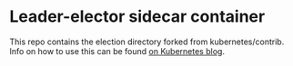 # Leader-elector sidecar container

This repo contains the election directory forked from kubernetes/contrib. Info
on how to use this can be found [on Kubernetes
blog](https://kubernetes.io/blog/2016/01/simple-leader-election-with-kubernetes/).
